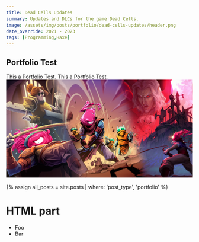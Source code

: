 ```yaml
---
title: Dead Cells Updates
summary: Updates and DLCs for the game Dead Cells.
image: /assets/img/posts/portfolio/dead-cells-updates/header.png
date_override: 2021 - 2023
tags: [Programming,Haxe]
---
```


## Portfolio Test

This a Portfolio Test.
This a Portfolio Test.
![Alt text](/assets/img/posts/portfolio/dead-cells-updates/header.png)

<div id="update-list" markdown="0">
  {% assign all_posts = site.posts | where: 'post_type', 'portfolio' %}

  <h1>HTML part</h1>

  <ul>
    <li>Foo</li>
    <li>Bar</li>
  </ul>

</div>